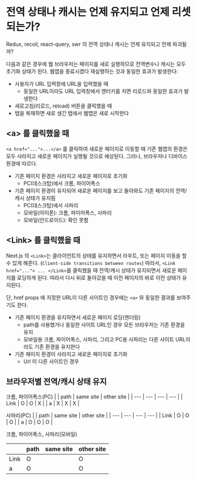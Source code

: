 # 전역 상태나 캐시는 언제 유지되고 언제 리셋되는가?

Redux, recoil, react-query, swr 의 전역 상태나 캐시는 언제 유지되고 언제 파괴될까?

다음과 같은 경우에 웹 브라우저는 페이지를 새로 실행하므로 전역변수나 캐시는 모두 초기화 상태가 된다. 웹앱을 종료시켰다 재실행하는 것과 동일한 효과가 발생한다:

- 사용자가 URL 입력창에 URL을 입력했을 때
  - 동일한 URL이라도 URL 입력창에서 엔터키를 치면 리로드와 동일한 효과가 발생한다
- 새로고침(리로드, reload) 버튼을 클릭했을 때
- 탭을 복재하면 새로 생긴 탭에서 웹앱은 새로 시작한다

## \<a> 를 클릭했을 때

`<a href="...">...</a>` 를 클릭하여 새로운 페이지로 이동할 때 기존 웹앱의 환경은 모두 사라지고 새로운 페이지가 실행될 것으로 예상된다. 그러나, 브라우저나 디바이스 환경에 따르다.

- 기존 페이지 환경은 사라지고 새로운 페이지로 초기화
  - PC(데스크탑)에서 크롬, 파이어폭스
- 기존 페이지 환경이 유지되어 새로운 페이지를 보고 돌아와도 기존 페이지의 전역/캐시 상태가 유지됨
  - PC(데스크탑)에서 사파리
  - 모바일(아이폰): 크롬, 파이어폭스, 사파리
  - 모바일(안드로이드): 확인 못함

## \<Link> 를 클릭했을 때

Next.js 의 `<Link>`는 클라이언트의 상태를 유지하면서 라우트, 또는 페이지 이동을 할 수 있게 해준다. (`Client-side transitions between routes`)
따라서, `<Link href="..."> ... </Link>`를 클릭했을 때 전역/캐시 상태가 유지되면서 새로운 페이지를 로딩하게 된다. 따라서 다시 뒤로 돌아갔을 때 이전 페이지의 바로 이전 상태가 유지된다.

단, href props 에 지정한 URL이 다른 사이트인 경우에는 `<a>` 와 동일한 결과를 보여주기도 한다.

- 기존 페이지 환경을 유지하면서 새로운 페이지 로딩(렌더링)
  - path를 사용했거나 동일한 사이트 URL인 경우 모든 브라우저는 기존 환경을 유지
  - 모바일용 크롬, 파이어폭스, 사파리, 그리고 PC용 사파리는 다른 사이트 URL이라도 기존 환경을 유지한다
- 기존 페이지 환경이 사라지고 새로운 페이지로 초기화
  - Url 이 다른 사이트인 경우

## 브라우저별 전역/캐시 상태 유지

크롬, 파이어폭스(PC)
| | path | same site | other site |
| --- | --- | --- | --- |
| Link | O | O | X |
| a | X | X | X |

사파리(PC)
| | path | same site | other site |
| --- | --- | --- | --- |
| Link | O | O | O |
| a | O | O | O |

크롬, 파이어폭스, 사파리(모바일)

|      | path | same site | other site |
| ---- | ---- | --------- | ---------- |
| Link | O    |           | O          |
| a    | O    |           | O          |
